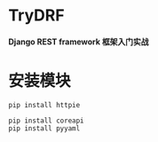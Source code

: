 # TryDRF
#### Django REST framework 框架入门实战

# 安装模块
```
pip install httpie

pip install coreapi
pip install pyyaml


```